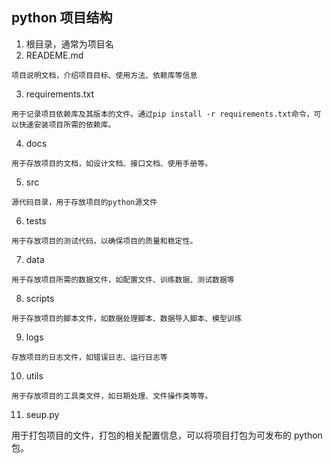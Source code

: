 ## python 项目结构

1. 根目录，通常为项目名
2. READEME.md

```
项目说明文档，介绍项目目标、使用方法、依赖库等信息
```

3. requirements.txt

```
用于记录项目依赖库及其版本的文件。通过pip install -r requirements.txt命令，可以快速安装项目所需的依赖库。
```

4. docs

```
用于存放项目的文档，如设计文档、接口文档、使用手册等。
```

5. src

```
源代码目录，用于存放项目的python源文件
```

6. tests

```
用于存放项目的测试代码，以确保项目的质量和稳定性。
```

7. data

```
用于存放项目所需的数据文件，如配置文件、训练数据、测试数据等
```

8. scripts

```
用于存放项目的脚本文件，如数据处理脚本、数据导入脚本、模型训练
```

9. logs

```
存放项目的日志文件，如错误日志、运行日志等
```

10. utils

```
用于存放项目的工具类文件，如日期处理、文件操作类等等。
```

11. seup.py

用于打包项目的文件，打包的相关配置信息，可以将项目打包为可发布的 python 包。
